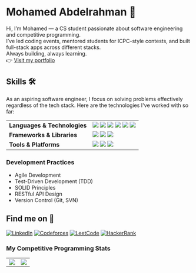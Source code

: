 # Mohamed Abdelrahman 👋

Hi, I’m Mohamed — a CS student passionate about software engineering and competitive programming.  
I’ve led coding events, mentored students for ICPC-style contests, and built full-stack apps across different stacks.  
Always building, always learning.
<br>
👉 [Visit my portfolio](https://mohamed-a-portfolio.vercel.app/)

## Skills 🛠️

As an aspiring software engineer, I focus on solving problems effectively regardless of the tech stack. Here are the technologies I've worked with so far:

<table>
  <tr>
    <td><strong>Languages & Technologies</strong></td>
    <td>
      <img src="https://img.shields.io/badge/C++-00599C?style=for-the-badge&logo=c%2B%2B&logoColor=white"/>
      <img src="https://img.shields.io/badge/Python-3776AB?style=for-the-badge&logo=python&logoColor=white"/>
      <img src="https://img.shields.io/badge/JavaScript-F7DF1E?style=for-the-badge&logo=javascript&logoColor=black"/>
      <img src="https://img.shields.io/badge/HTML5-E34F26?style=for-the-badge&logo=html5&logoColor=white"/>
      <img src="https://img.shields.io/badge/CSS3-1572B6?style=for-the-badge&logo=css3&logoColor=white"/>
      <img src="https://img.shields.io/badge/SQL-4479A1?style=for-the-badge&logo=mysql&logoColor=white"/>
    </td>
  </tr>
  <tr>
    <td><strong>Frameworks & Libraries</strong></td>
    <td>
      <img src="https://img.shields.io/badge/React-20232A?style=for-the-badge&logo=react&logoColor=61DAFB"/>
      <img src="https://img.shields.io/badge/Django-092E20?style=for-the-badge&logo=django&logoColor=white"/>
      <img src="https://img.shields.io/badge/Flutter-02569B?style=for-the-badge&logo=flutter&logoColor=white"/>
    </td>
  </tr>
  <tr>
    <td><strong>Tools & Platforms</strong></td>
    <td>
      <img src="https://img.shields.io/badge/Docker-2496ED?style=for-the-badge&logo=docker&logoColor=white"/>
      <img src="https://img.shields.io/badge/Git-F05032?style=for-the-badge&logo=git&logoColor=white"/>
      <img src="https://img.shields.io/badge/GitHub-100000?style=for-the-badge&logo=github&logoColor=white"/>
    </td>
  </tr>
</table>

### Development Practices

- Agile Development
- Test-Driven Development (TDD)
- SOLID Principles
- RESTful API Design
- Version Control (Git, SVN)

## Find me on 🔗

[![LinkedIn](https://img.shields.io/badge/LinkedIn-0077B5?style=for-the-badge&logo=linkedin&logoColor=white)](https://www.linkedin.com/in/msabdelrahman02/)
[![Codeforces](https://img.shields.io/badge/Codeforces-1F8ACB?style=for-the-badge&logo=codeforces&logoColor=white)](https://codeforces.com/profile/mosalah_02)
[![LeetCode](https://img.shields.io/badge/LeetCode-FFA116?style=for-the-badge&logo=leetcode&logoColor=black)](https://leetcode.com/mrmosa02/)
[![HackerRank](https://img.shields.io/badge/HackerRank-2EC866?style=for-the-badge&logo=HackerRank&logoColor=white)](https://www.hackerrank.com/agentmohamed_47)

### My Competitive Programming Stats

<table>
  <tr>
    <td>
      <a href="https://codeforces.com/profile/mosalah_02">
        <img src="https://codeforces-readme-stats.vercel.app/api/card?username=mosalah_02" />
      </a>
    </td>
    <td>
      <a href="https://leetcode.com/mrmosa02">
        <img src="https://leetcard.jacoblin.cool/mrmosa02" />
      </a>
    </td>
  </tr>
</table>

